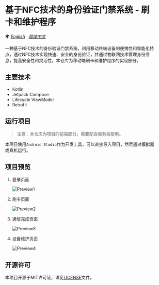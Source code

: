 ﻿# 基于NFC技术的身份验证门禁系统 - 刷卡和维护程序

🌍 *[English](README-EN.md) ∙ [简体中文](README.md)*

一种基于NFC技术的身份验证门禁系统，利用移动终端设备的便携性和智能化特点，通过NFC技术实现快速、安全的身份验证，并通过物联网技术管理身份信息，提高安全性和灵活性。本仓库为移动端刷卡和维护程序的实现部分。

## 主要技术

- Kotlin
- Jetpack Compose
- Lifecycle ViewModel
- Retrofit

## 运行项目

> 注意：本仓库为项目的前端部分，需要配合服务端使用。

本项目使用`Android Studio`作为开发工具，可以直接导入项目，然后通过模拟器或真机运行。

## 项目预览

1. 登录页面

    ![Preview1](preview/1.jpg)

2. 刷卡页面

    ![Preview2](preview/2.jpg)

3. 通信完成页面

    ![Preview3](preview/3.jpg)

4. 设备维护页面

    ![Preview4](preview/4.jpg)

## 开源许可

本项目开源于MIT许可证，详见[LICENSE](LICENSE.md)文件。
